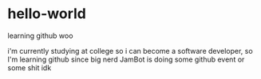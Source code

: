 # hello-world
learning github woo

i'm currently studying at college so i can become a software developer, so I'm learning github since
big nerd JamBot is doing some github event or some shit idk
